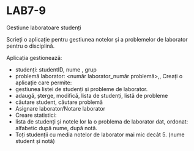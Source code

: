 # LAB7-9
Gestiune laboratoare studenți

Scrieți o aplicație pentru gestiunea notelor și a problemelor de laborator pentru o disciplină.

Aplicația gestionează:
- studenți: studentID, nume , grup
- problemă laborator: <număr laborator_număr problemă>,<descriere>, <deadline>
Creați o aplicație care permite:
- gestiunea listei de studenți și probleme de laborator.
- adaugă, șterge, modifică, lista de studenți, listă de probleme
- căutare student, căutare problemă
- Asignare laborator/Notare laborator
- Creare statistici:
- lista de studenți și notele lor la o problema de laborator dat, ordonat: alfabetic după nume,
după notă.
- Toți studenții cu media notelor de laborator mai mic decât 5. (nume student și notă)
